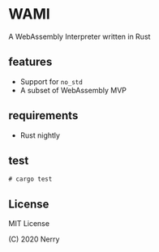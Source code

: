 # WAMI

A WebAssembly Interpreter written in Rust

## features

- Support for `no_std`
- A subset of WebAssembly MVP

## requirements

- Rust nightly

## test

```
# cargo test
```

## License

MIT License

(C) 2020 Nerry
